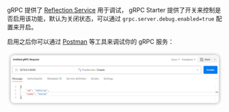 gRPC 提供了 [Reflection Service](https://github.com/grpc/grpc/blob/master/doc/server-reflection.md) 用于调试，
gRPC Starter 提供了开关来控制是否启用该功能，默认为关闭状态，可以通过 `grpc.server.debug.enabled=true` 配置来开启。

启用之后你可以通过 [Postman](https://www.postman.com/) 等工具来调试你的 gRPC 服务：

![img.png](../../assets/images/postman-test-grpc.png)
